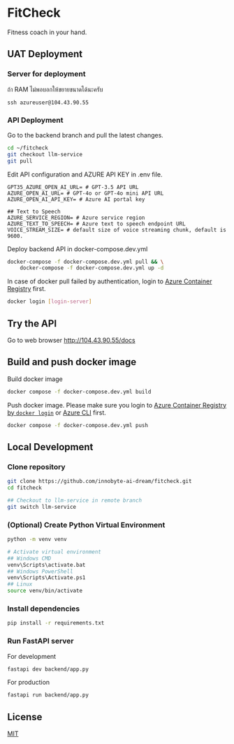 # FitCheck

Fitness coach in your hand.

## UAT Deployment

### Server for deployment

ถ้า RAM ไม่พอบอกให้ขยายขนาดได้นะครับ

```
ssh azureuser@104.43.90.55
```

### API Deployment

Go to the backend branch and pull the latest changes.

```bash
cd ~/fitcheck
git checkout llm-service
git pull
```

Edit API configuration and AZURE API KEY in .env file.

```ENV
GPT35_AZURE_OPEN_AI_URL= # GPT-3.5 API URL
AZURE_OPEN_AI_URL= # GPT-4o or GPT-4o mini API URL
AZURE_OPEN_AI_API_KEY= # Azure AI portal key

## Text to Speech
AZURE_SERVICE_REGION= # Azure service region
AZURE_TEXT_TO_SPEECH= # Azure text to speech endpoint URL
VOICE_STREAM_SIZE= # default size of voice streaming chunk, default is 9600.
```

Deploy backend API in docker-compose.dev.yml

```bash
docker-compose -f docker-compose.dev.yml pull && \
    docker-compose -f docker-compose.dev.yml up -d
```

In case of docker pull failed by authentication, login to [Azure Container Registry](#Secrets) first.

```bash
docker login [login-server]
```

## Try the API

Go to web browser http://104.43.90.55/docs

## Build and push docker image

Build docker image

```bash
docker compose -f docker-compose.dev.yml build
```

Push docker image. Please make sure you login to [Azure Container Registry by `docker login`](https://portal.azure.com/#@dhanabhonoutlook.onmicrosoft.com/resource/subscriptions/e97812df-de44-479e-96e4-e6e88bb8e046/resourcegroups/FitCheck/providers/Microsoft.ContainerRegistry/registries/fitcheckapi/accessKey) or [Azure CLI](https://learn.microsoft.com/en-us/azure/container-registry/container-registry-authentication?tabs=azure-cli) first.

```bash
docker compose -f docker-compose.dev.yml push
```

## Local Development

### Clone repository

```bash
git clone https://github.com/innobyte-ai-dream/fitcheck.git
cd fitcheck

## Checkout to llm-service in remote branch
git switch llm-service
```

### (Optional) Create Python Virtual Environment

```bash
python -m venv venv

# Activate virtual environment
## Windows CMD
venv\Scripts\activate.bat
## Windows PowerShell
venv\Scripts\Activate.ps1
## Linux
source venv/bin/activate
```

### Install dependencies

```bash
pip install -r requirements.txt
```

### Run FastAPI server

For development

```bash
fastapi dev backend/app.py
```

For production

```bash
fastapi run backend/app.py
```

## License

[MIT](https://choosealicense.com/licenses/mit/)
